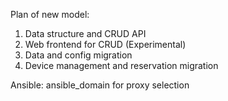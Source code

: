 Plan of new model:

1. Data structure and CRUD API
2. Web frontend for CRUD (Experimental)
3. Data and config migration
4. Device management and reservation migration

Ansible: ansible_domain for proxy selection
